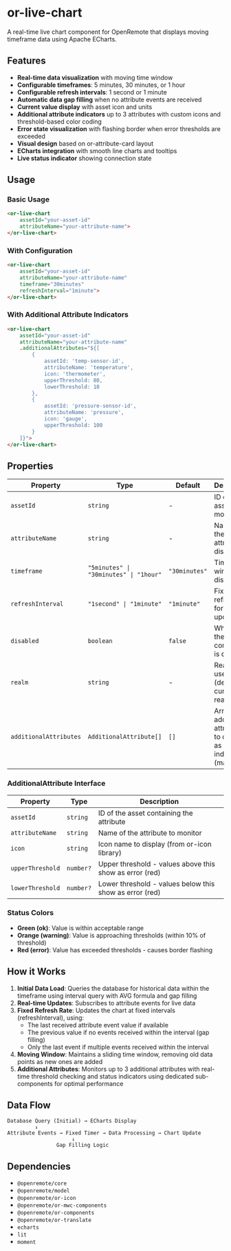 # or-live-chart

A real-time live chart component for OpenRemote that displays moving timeframe data using Apache ECharts.

## Features

- **Real-time data visualization** with moving time window
- **Configurable timeframes**: 5 minutes, 30 minutes, or 1 hour
- **Configurable refresh intervals**: 1 second or 1 minute
- **Automatic data gap filling** when no attribute events are received
- **Current value display** with asset icon and units
- **Additional attribute indicators** up to 3 attributes with custom icons and threshold-based color coding
- **Error state visualization** with flashing border when error thresholds are exceeded
- **Visual design** based on or-attribute-card layout
- **ECharts integration** with smooth line charts and tooltips
- **Live status indicator** showing connection state

## Usage

### Basic Usage

```html
<or-live-chart 
    assetId="your-asset-id" 
    attributeName="your-attribute-name">
</or-live-chart>
```

### With Configuration

```html
<or-live-chart 
    assetId="your-asset-id" 
    attributeName="your-attribute-name"
    timeframe="30minutes"
    refreshInterval="1minute">
</or-live-chart>
```

### With Additional Attribute Indicators

```html
<or-live-chart 
    assetId="your-asset-id" 
    attributeName="your-attribute-name"
    .additionalAttributes="${[
        {
            assetId: 'temp-sensor-id',
            attributeName: 'temperature',
            icon: 'thermometer',
            upperThreshold: 80,
            lowerThreshold: 10
        },
        {
            assetId: 'pressure-sensor-id', 
            attributeName: 'pressure',
            icon: 'gauge',
            upperThreshold: 100
        }
    ]}">
</or-live-chart>
```

## Properties

| Property | Type | Default | Description |
|----------|------|---------|-------------|
| `assetId` | `string` | - | ID of the asset to monitor |
| `attributeName` | `string` | - | Name of the attribute to display |
| `timeframe` | `"5minutes" \| "30minutes" \| "1hour"` | `"30minutes"` | Time window to display |
| `refreshInterval` | `"1second" \| "1minute"` | `"1minute"` | Fixed refresh rate for data updates |
| `disabled` | `boolean` | `false` | Whether the component is disabled |
| `realm` | `string` | - | Realm to use (defaults to current realm) |
| `additionalAttributes` | `AdditionalAttribute[]` | `[]` | Array of additional attributes to display as indicators (max 3) |

### AdditionalAttribute Interface

| Property | Type | Description |
|----------|------|--------------|
| `assetId` | `string` | ID of the asset containing the attribute |
| `attributeName` | `string` | Name of the attribute to monitor |
| `icon` | `string` | Icon name to display (from or-icon library) |
| `upperThreshold` | `number?` | Upper threshold - values above this show as error (red) |
| `lowerThreshold` | `number?` | Lower threshold - values below this show as error (red) |

### Status Colors

- **Green (ok)**: Value is within acceptable range
- **Orange (warning)**: Value is approaching thresholds (within 10% of threshold)
- **Red (error)**: Value has exceeded thresholds - causes border flashing

## How it Works

1. **Initial Data Load**: Queries the database for historical data within the timeframe using interval query with AVG formula and gap filling
2. **Real-time Updates**: Subscribes to attribute events for live data
3. **Fixed Refresh Rate**: Updates the chart at fixed intervals (refreshInterval), using:
   - The last received attribute event value if available
   - The previous value if no events received within the interval (gap filling)
   - Only the last event if multiple events received within the interval
4. **Moving Window**: Maintains a sliding time window, removing old data points as new ones are added
5. **Additional Attributes**: Monitors up to 3 additional attributes with real-time threshold checking and status indicators using dedicated sub-components for optimal performance

## Data Flow

```
Database Query (Initial) → ECharts Display
         ↓
Attribute Events → Fixed Timer → Data Processing → Chart Update
                     ↓
                Gap Filling Logic
```

## Dependencies

- `@openremote/core`
- `@openremote/model` 
- `@openremote/or-icon`
- `@openremote/or-mwc-components`
- `@openremote/or-components`
- `@openremote/or-translate`
- `echarts`
- `lit`
- `moment`